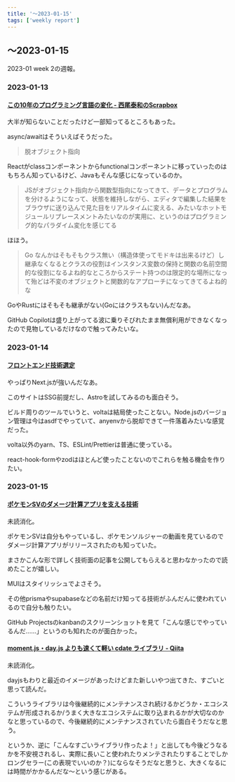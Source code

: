 ```yaml
---
title: '〜2023-01-15'
tags: ['weekly report']
---
```


## 〜2023-01-15

2023-01 week 2の週報。

### 2023-01-13

#### [この10年のプログラミング言語の変化 \- 西尾泰和のScrapbox](https://scrapbox.io/nishio/%E3%81%93%E3%81%AE10%E5%B9%B4%E3%81%AE%E3%83%97%E3%83%AD%E3%82%B0%E3%83%A9%E3%83%9F%E3%83%B3%E3%82%B0%E8%A8%80%E8%AA%9E%E3%81%AE%E5%A4%89%E5%8C%96)

大半が知らないことだったけど一部知ってるところもあった。

async/awaitはそういえばそうだった。

> 脱オブジェクト指向

Reactがclassコンポーネントからfunctionalコンポーネントに移っていったのはもちろん知っているけど、Javaもそんな感じになっているのか。

> JSがオブジェクト指向から関数型指向になってきて、データとプログラムを分けるようになって、状態を維持しながら、エディタで編集した結果をブラウザに送り込んで見た目をリアルタイムに変える、みたいなホットモジュールリプレースメントみたいなのが実用に、というのはプログラミング的なパラダイム変化を感じてる

ほほう。

> Go なんかはそもそもクラス無い（構造体使ってモドキは出来るけど）し継承なくなるとクラスの役割はインスタンス変数の保持と関数の名前空間的な役割になるよね的なところからステート持つのは限定的な場所になって殆どは不変のオブジェクトと関数的なアプローチになってきてるよね的な

GoやRustにはそもそも継承がない(Goにはクラスもない)んだなあ。

GitHub Copilotは盛り上がってる波に乗りそびれたまま無償利用ができなくなったので見物しているだけなので触ってみたいな。

### 2023-01-14

#### [フロントエンド技術選定](https://zenn.dev/052hide/articles/frontend-technology-selection)

やっぱりNext.jsが強いんだなあ。

このサイトはSSG前提だし、Astroを試してみるのも面白そう。

ビルド周りのツールでいうと、voltaは結局使ったことない。Node.jsのバージョン管理は今はasdfでやっていて、anyenvから脱却できて一件落着みたいな感覚だった。

volta以外のyarn、TS、ESLint/Prettierは普通に使っている。

react-hook-formやzodはほとんど使ったことないのでこれらを触る機会を作りたい。

### 2023-01-15

#### [ポケモンSVのダメージ計算アプリを支える技術](https://zenn.dev/nokogiri/articles/123c0513504060)

未読消化。

ポケモンSVは自分もやっているし、ポケモンソルジャーの動画を見ているのでダメージ計算アプリがリリースされたのも知っていた。

まさかこんな形で詳しく技術面の記事を公開してもらえると思わなかったので読めたことが嬉しい。

MUIはスタイリッシュでよさそう。

その他prismaやsupabaseなどの名前だけ知ってる技術がふんだんに使われているので自分も触りたい。

GitHub Projectsのkanbanのスクリーンショットを見て「こんな感じでやっているんだ……」というのも知れたのが面白かった。

#### [moment\.js・day\.js よりも速くて軽い cdate ライブラリ \- Qiita](https://qiita.com/kawanet/items/7ce867f5b1ad187c2111)

未読消化。

dayjsもわりと最近のイメージがあったけどまた新しいやつ出てきた、すごいと思って読んだ。

こういうライブラリは今後継続的にメンテナンスされ続けるかどうか・エコシステムが形成されるか/うまく大きなエコシステムに取り込まれるかが大切なのかなと思っているので、今後継続的にメンテナンスされていたら面白そうだなと思う。

というか、逆に「こんなすごいライブラリ作ったよ！」と出しても今後どうなるかを不安視されるし、実際に長いこと使われたりメンテされたりすることでしかロングセラー(この表現でいいのか？)にならなそうだなと思うと、大きくなるには時間がかかるんだな〜という感じがある。
